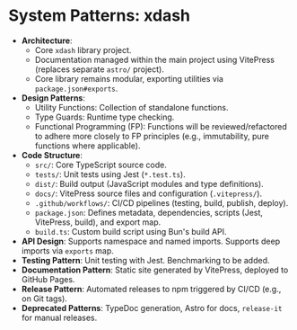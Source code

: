 <!-- Version: 0.3 | Last Updated: 2025-04-06 -->
# System Patterns: xdash

*   **Architecture**: 
    *   Core `xdash` library project.
    *   Documentation managed within the main project using VitePress (replaces separate `astro/` project).
    *   Core library remains modular, exporting utilities via `package.json#exports`.
*   **Design Patterns**: 
    *   Utility Functions: Collection of standalone functions.
    *   Type Guards: Runtime type checking.
    *   Functional Programming (FP): Functions will be reviewed/refactored to adhere more closely to FP principles (e.g., immutability, pure functions where applicable).
*   **Code Structure**: 
    *   `src/`: Core TypeScript source code.
    *   `tests/`: Unit tests using Jest (`*.test.ts`).
    *   `dist/`: Build output (JavaScript modules and type definitions).
    *   `docs/`: VitePress source files and configuration (`.vitepress/`).
    *   `.github/workflows/`: CI/CD pipelines (testing, build, publish, deploy).
    *   `package.json`: Defines metadata, dependencies, scripts (Jest, VitePress, build), and export map.
    *   `build.ts`: Custom build script using Bun's build API.
*   **API Design**: Supports namespace and named imports. Supports deep imports via `exports` map.
*   **Testing Pattern**: Unit testing with Jest. Benchmarking to be added.
*   **Documentation Pattern**: Static site generated by VitePress, deployed to GitHub Pages.
*   **Release Pattern**: Automated releases to npm triggered by CI/CD (e.g., on Git tags).
*   **Deprecated Patterns**: TypeDoc generation, Astro for docs, `release-it` for manual releases.